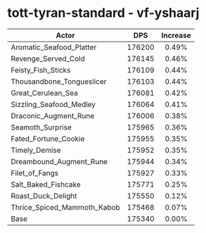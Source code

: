 # tott-tyran-standard - vf-yshaarj
| Actor | DPS | Increase |
|---|:---:|:---:|
|Aromatic_Seafood_Platter|176200|0.49%|
|Revenge_Served_Cold|176145|0.46%|
|Feisty_Fish_Sticks|176109|0.44%|
|Thousandbone_Tongueslicer|176103|0.44%|
|Great_Cerulean_Sea|176081|0.42%|
|Sizzling_Seafood_Medley|176064|0.41%|
|Draconic_Augment_Rune|176006|0.38%|
|Seamoth_Surprise|175965|0.36%|
|Fated_Fortune_Cookie|175955|0.35%|
|Timely_Demise|175952|0.35%|
|Dreambound_Augment_Rune|175944|0.34%|
|Filet_of_Fangs|175927|0.33%|
|Salt_Baked_Fishcake|175771|0.25%|
|Roast_Duck_Delight|175550|0.12%|
|Thrice_Spiced_Mammoth_Kabob|175468|0.07%|
|Base|175340|0.00%|
